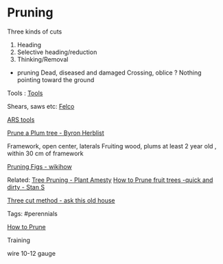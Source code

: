 # Pruning
Three kinds of cuts
1. Heading
2. Selective heading/reduction
3. Thinking/Removal

- pruning Dead, diseased and damaged
Crossing, oblice ? Nothing pointing toward the ground
	

Tools :
[Tools](https://youtu.be/82WIvrtpqFw)


Shears, saws etc:
[Felco](https://felco.com/en_us/)

[ARS tools](https://www.arstools.eu/en/)

[Prune a Plum tree - Byron Herblist](https://youtu.be/4iay_YiX8ts) 

Framework, open center, laterals
Fruiting wood, plums at least 2 year old , within 30 cm of framework


[Pruning Figs - wikihow](https://www.wikihow.com/Prune-a-Fig-Tree)

Related:
[Tree Pruning - Plant Amesty](https://youtu.be/AtKmsyb70UY)
[How to Prune fruit trees -quick and dirty - Stan S](https://youtu.be/6BWKFXZDxzg)

[Three cut method - ask this old house](https://youtu.be/7JgvA_0BpBw)

Tags:
#perennials 

[How to Prune](https://www.almanac.com/content/pruning-guide-trees-shrubs)

Training 

wire 10-12 gauge 